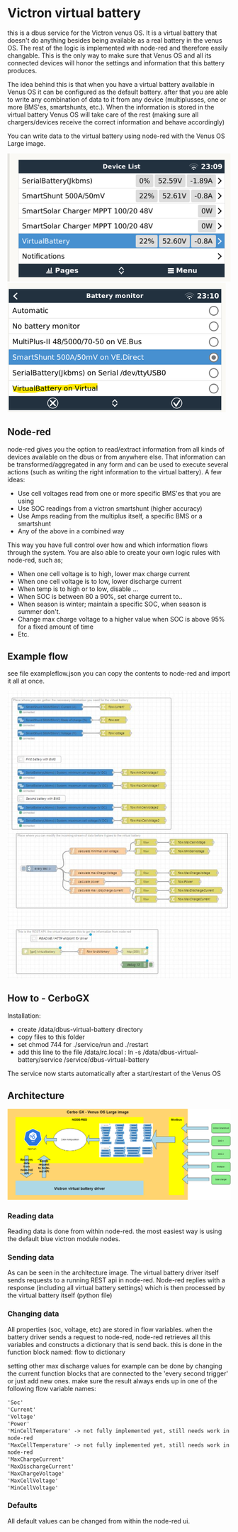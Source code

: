 # Victron virtual battery

this is a dbus service for the Victron venus OS. It is a virtual battery that doesn't do anything besides being available as a real battery in the venus OS. The rest of the logic is implemented with node-red and therefore easily changable. This is the only way to make sure that Venus OS and all its connected devices will honor the settings and information that this battery produces.

The idea behind this is that when you have a virtual battery available in Venus OS it can be configured as the default battery. after that you are able to write any combination of data to it from any device (multiplusses, one or more BMS'es, smartshunts, etc.). When the information is stored in the virtual battery Venus OS will take care of the rest (making sure all chargers/devices receive the correct information and behave accordingly) 

You can write data to the virtual battery using node-red with the Venus OS Large image. 

![screenshot of virtual battery in venus os](https://github.com/arrow1800/Victron-VirtualBattery/blob/main/img/virtualbattery-screenshot.png)
![screenshot of virtual battery in venus os](https://github.com/arrow1800/Victron-VirtualBattery/blob/main/img/virtualbattery-screenshot1.png)

## Node-red

node-red gives you the option to read/extract information from all kinds of devices available on the dbus or from anywhere else. That information can be transformed/aggregated in any form and can be used to execute several actions (such as writing the right information to the virtual battery). A few ideas:

- Use cell voltages read from one or more specific BMS'es that you are using
- Use SOC readings from a victron smartshunt (higher accuracy)
- Use Amps reading from the multiplus itself, a specific BMS or a smartshunt
- Any of the above in a combined way

This way you have full control over how and which information flows through the system. You are also able to create your own logic rules with node-red, such as; 

- When one cell voltage is to high, lower max charge current
- When one cell voltage is to low, lower discharge current
- When temp is to high or to low, disable ... 
- When SOC is between 80 a 90%, set charge current to..
- When season is winter; maintain a specific SOC, when season is summer don't.
- Change max charge voltage to a higher value when SOC is above 95% for a fixed amount of time
- Etc.

## Example flow

see file exampleflow.json you can copy the contents to node-red and import it all at once.

![screenshot of node-red flow](https://github.com/arrow1800/Victron-VirtualBattery/blob/main/img/node-red-screenshot.png)

## How to - CerboGX

Installation:
- create /data/dbus-virtual-battery directory
- copy files to this folder
- set chmod 744 for ./service/run and ./restart
- add this line to the file /data/rc.local : ln -s /data/dbus-virtual-battery/service /service/dbus-virtual-battery 


The service now starts automatically after a start/restart of the Venus OS

## Architecture

![virtual battery architecture](https://github.com/arrow1800/Victron-VirtualBattery/blob/main/img/architecture.png)

### Reading data

Reading data is done from within node-red. the most easiest way is using the default blue victron module nodes. 

### Sending data 

As can be seen in the architecture image. The virtual battery driver itself sends requests to a running REST api in node-red. Node-red replies with a response (including all virtual battery settings) which is then processed by the virtual battery itself (python file)

### Changing data

All properties (soc, voltage, etc) are stored in flow variables. when the battery driver sends a request to node-red, node-red retrieves all this variables and constructs a dictionary that is send back. this is done in the function block named: flow to dictionary

setting other max discharge values for example can be done by changing the current function blocks that are connected to the 'every second trigger' or just add new ones. make sure the result always ends up in one of the following flow variable names:

```
'Soc'
'Current'
'Voltage'
'Power'
'MinCellTemperature' -> not fully implemented yet, still needs work in node-red
'MaxCellTemperature' -> not fully implemented yet, still needs work in node-red
'MaxChargeCurrent'
'MaxDischargeCurrent'
'MaxChargeVoltage'
'MaxCellVoltage'
'MinCellVoltage'
```

### Defaults

All default values can be changed from within the node-red ui. 


